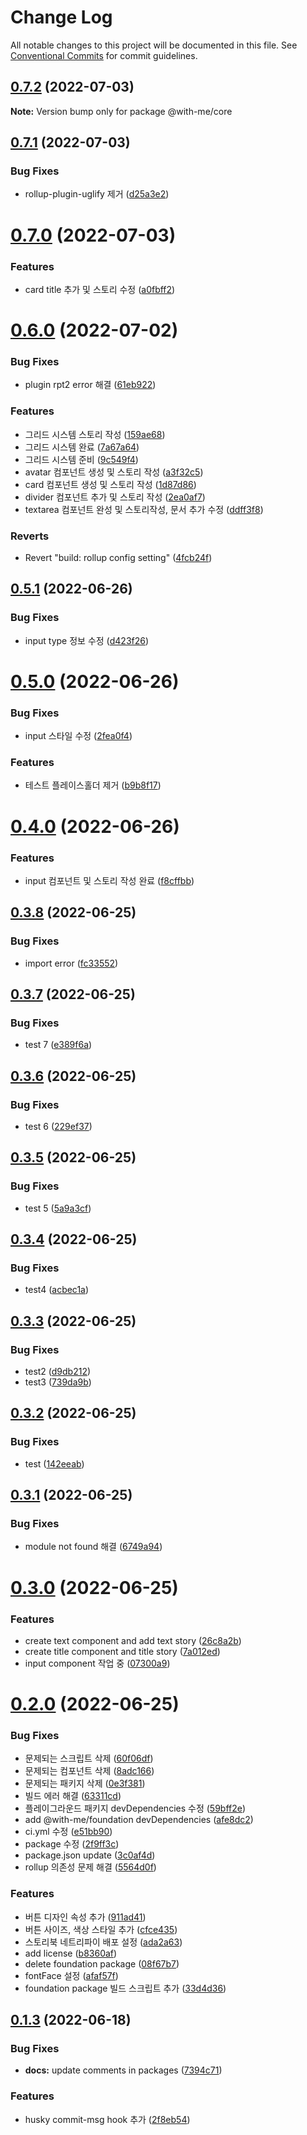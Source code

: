 # Change Log

All notable changes to this project will be documented in this file.
See [Conventional Commits](https://conventionalcommits.org) for commit guidelines.

## [0.7.2](https://github.com/Team-WithMe/WithMe_UI/compare/v0.7.1...v0.7.2) (2022-07-03)

**Note:** Version bump only for package @with-me/core





## [0.7.1](https://github.com/Team-WithMe/WithMe_UI/compare/v0.7.0...v0.7.1) (2022-07-03)


### Bug Fixes

* rollup-plugin-uglify 제거 ([d25a3e2](https://github.com/Team-WithMe/WithMe_UI/commit/d25a3e23f4b2bb5edfc7a352509b8e0c12e57cc7))





# [0.7.0](https://github.com/Team-WithMe/WithMe_UI/compare/v0.6.0...v0.7.0) (2022-07-03)


### Features

* card title 추가 및 스토리 수정 ([a0fbff2](https://github.com/Team-WithMe/WithMe_UI/commit/a0fbff2c6d5d368922917927dd1a68d4df35e683))





# [0.6.0](https://github.com/Team-WithMe/WithMe_UI/compare/v0.5.1...v0.6.0) (2022-07-02)


### Bug Fixes

* plugin rpt2 error 해결 ([61eb922](https://github.com/Team-WithMe/WithMe_UI/commit/61eb9220bd7420901549aab2069f1a9d509a2da3))


### Features

* 그리드 시스템 스토리 작성 ([159ae68](https://github.com/Team-WithMe/WithMe_UI/commit/159ae68a080a9678d8253adbe9fca813b5686989))
* 그리드 시스템 완료 ([7a67a64](https://github.com/Team-WithMe/WithMe_UI/commit/7a67a641f11296089978165ac5022d3720dbac0f))
* 그리드 시스템 준비 ([9c549f4](https://github.com/Team-WithMe/WithMe_UI/commit/9c549f490c1fa181e1916bea271845831942b757))
* avatar 컴포넌트 생성 및 스토리 작성 ([a3f32c5](https://github.com/Team-WithMe/WithMe_UI/commit/a3f32c5fbdcde21db3a20aedaa5b163956790ca6))
* card 컴포넌트 생성 및 스토리 작성 ([1d87d86](https://github.com/Team-WithMe/WithMe_UI/commit/1d87d860b34ad8e0ca19010ddc89d2f4a26b3fcd))
* divider 컴포넌트 추가 및 스토리 작성 ([2ea0af7](https://github.com/Team-WithMe/WithMe_UI/commit/2ea0af7fc3cb8e46ecb320ead2b07c5f47445801))
* textarea 컴포넌트 완성 및 스토리작성, 문서 추가 수정 ([ddff3f8](https://github.com/Team-WithMe/WithMe_UI/commit/ddff3f8b0edb8695f1c2bd231f116db229f5eb11))


### Reverts

* Revert "build: rollup config setting" ([4fcb24f](https://github.com/Team-WithMe/WithMe_UI/commit/4fcb24f45d9a9b45b0d5ff8d9796ef9339777613))





## [0.5.1](https://github.com/Team-WithMe/WithMe_UI/compare/v0.5.0...v0.5.1) (2022-06-26)


### Bug Fixes

* input type 정보 수정 ([d423f26](https://github.com/Team-WithMe/WithMe_UI/commit/d423f2659fb0dc6d552eea961422f4f42640c006))





# [0.5.0](https://github.com/Team-WithMe/WithMe_UI/compare/v0.4.0...v0.5.0) (2022-06-26)


### Bug Fixes

* input 스타일 수정 ([2fea0f4](https://github.com/Team-WithMe/WithMe_UI/commit/2fea0f43ca45ab677cd1a57fa0f2df3f87b8b5ff))


### Features

* 테스트 플레이스홀더 제거 ([b9b8f17](https://github.com/Team-WithMe/WithMe_UI/commit/b9b8f17741e3b0f758b6e9e5e171dd56190527db))





# [0.4.0](https://github.com/Team-WithMe/WithMe_UI/compare/v0.3.8...v0.4.0) (2022-06-26)


### Features

* input 컴포넌트 및 스토리 작성 완료 ([f8cffbb](https://github.com/Team-WithMe/WithMe_UI/commit/f8cffbb3b8c6fc43da8a4697a00e44d14827d87d))





## [0.3.8](https://github.com/Team-WithMe/WithMe_UI/compare/v0.3.7...v0.3.8) (2022-06-25)


### Bug Fixes

* import error ([fc33552](https://github.com/Team-WithMe/WithMe_UI/commit/fc33552dd75ceacf61e5c64ca57d0ff853dacbc1))





## [0.3.7](https://github.com/Team-WithMe/WithMe_UI/compare/v0.3.6...v0.3.7) (2022-06-25)


### Bug Fixes

* test 7 ([e389f6a](https://github.com/Team-WithMe/WithMe_UI/commit/e389f6a17e48a7511babd2bd5730727510e32ff1))





## [0.3.6](https://github.com/Team-WithMe/WithMe_UI/compare/v0.3.5...v0.3.6) (2022-06-25)


### Bug Fixes

* test 6 ([229ef37](https://github.com/Team-WithMe/WithMe_UI/commit/229ef37cb435f964ebeb21ed52b80010ec9cc590))





## [0.3.5](https://github.com/Team-WithMe/WithMe_UI/compare/v0.3.4...v0.3.5) (2022-06-25)


### Bug Fixes

* test 5 ([5a9a3cf](https://github.com/Team-WithMe/WithMe_UI/commit/5a9a3cfabdfd66879c61e2a4ff3e413269c6bfe7))





## [0.3.4](https://github.com/Team-WithMe/WithMe_UI/compare/v0.3.3...v0.3.4) (2022-06-25)


### Bug Fixes

* test4 ([acbec1a](https://github.com/Team-WithMe/WithMe_UI/commit/acbec1a0913b22ee5973846e1ac719c77e0fe551))





## [0.3.3](https://github.com/Team-WithMe/WithMe_UI/compare/v0.3.2...v0.3.3) (2022-06-25)


### Bug Fixes

* test2 ([d9db212](https://github.com/Team-WithMe/WithMe_UI/commit/d9db21277f84046adc4cc7924aee5dd1157c1339))
* test3 ([739da9b](https://github.com/Team-WithMe/WithMe_UI/commit/739da9b8434519ef31d64d30b834cdaf0f7884ce))





## [0.3.2](https://github.com/Team-WithMe/WithMe_UI/compare/v0.3.1...v0.3.2) (2022-06-25)


### Bug Fixes

* test ([142eeab](https://github.com/Team-WithMe/WithMe_UI/commit/142eeab4c16f61f5ddea49fef8f823cd920ba5c0))





## [0.3.1](https://github.com/Team-WithMe/WithMe_UI/compare/v0.3.0...v0.3.1) (2022-06-25)


### Bug Fixes

* module not found 해결 ([6749a94](https://github.com/Team-WithMe/WithMe_UI/commit/6749a94722469f322f12769a1dbb77351d54f4aa))





# [0.3.0](https://github.com/Team-WithMe/WithMe_UI/compare/v0.2.0...v0.3.0) (2022-06-25)


### Features

* create text component and add text story ([26c8a2b](https://github.com/Team-WithMe/WithMe_UI/commit/26c8a2ba4e3893e7b8d0c64033ccfa8a5a39cba3))
* create title component and title story ([7a012ed](https://github.com/Team-WithMe/WithMe_UI/commit/7a012eda177d9f95a0509f6bb04663a44b4770d8))
* input component 작업 중 ([07300a9](https://github.com/Team-WithMe/WithMe_UI/commit/07300a9090a9c2ba1f627180b83085786f16b979))





# [0.2.0](https://github.com/Team-WithMe/WithMe_UI/compare/v0.1.3...v0.2.0) (2022-06-25)


### Bug Fixes

* 문제되는 스크립트 삭제 ([60f06df](https://github.com/Team-WithMe/WithMe_UI/commit/60f06df9a7c552d934487567642f9c7c13eb85f9))
* 문제되는 컴포넌트 삭제 ([8adc166](https://github.com/Team-WithMe/WithMe_UI/commit/8adc166c7e2c13b32f2c26a9c64aeb43d775595f))
* 문제되는 패키지 삭제 ([0e3f381](https://github.com/Team-WithMe/WithMe_UI/commit/0e3f3811dd68053e1b72e2ebd0e51690a45c1ead))
* 빌드 에러 해결 ([63311cd](https://github.com/Team-WithMe/WithMe_UI/commit/63311cd872841dd32c763c302dd1a0dab6345b96))
* 플레이그라운드 패키지 devDependencies 수정 ([59bff2e](https://github.com/Team-WithMe/WithMe_UI/commit/59bff2e720534aaffa78b3ae5c629259829c8fdd))
* add @with-me/foundation devDependencies ([afe8dc2](https://github.com/Team-WithMe/WithMe_UI/commit/afe8dc22c537c774c351e447141707fcd208f156))
* ci.yml 수정 ([e51bb90](https://github.com/Team-WithMe/WithMe_UI/commit/e51bb90919e0dc2c920d0bfeab75b78da1adde61))
* package 수정 ([2f9ff3c](https://github.com/Team-WithMe/WithMe_UI/commit/2f9ff3c9ee90be0a4644cba1c6174c8028fdac65))
* package.json update ([3c0af4d](https://github.com/Team-WithMe/WithMe_UI/commit/3c0af4d717874cb1c6f60055f8781610a0e0c578))
* rollup 의존성 문제 해결 ([5564d0f](https://github.com/Team-WithMe/WithMe_UI/commit/5564d0f61336371493c768899a3531d150f434d3))


### Features

* 버튼 디자인 속성 추가 ([911ad41](https://github.com/Team-WithMe/WithMe_UI/commit/911ad414e6cadd7a3547e82fb13baf59c2747f07))
* 버튼 사이즈, 색상 스타일 추가 ([cfce435](https://github.com/Team-WithMe/WithMe_UI/commit/cfce435b2eebd9ec0a097f5b9a747eabd962ef82))
* 스토리북 네트리파이 배포 설정 ([ada2a63](https://github.com/Team-WithMe/WithMe_UI/commit/ada2a63a189a33f68e72b292dab2cf932b41b853))
* add license ([b8360af](https://github.com/Team-WithMe/WithMe_UI/commit/b8360afa1db3b29124c93459485e218a9a9d80fb))
* delete foundation package ([08f67b7](https://github.com/Team-WithMe/WithMe_UI/commit/08f67b7e810cec98684acfddff01f37b510ba87b))
* fontFace 설정 ([afaf57f](https://github.com/Team-WithMe/WithMe_UI/commit/afaf57f36bcc3f66a271118bdc550f28ff68ef0f))
* foundation package 빌드 스크립트 추가 ([33d4d36](https://github.com/Team-WithMe/WithMe_UI/commit/33d4d3613db6263b0d97bbc80c8caf7c77a39e3a))





## [0.1.3](https://github.com/Team-WithMe/WithMe_UI/compare/v0.1.2...v0.1.3) (2022-06-18)


### Bug Fixes

* **docs:** update comments in packages ([7394c71](https://github.com/Team-WithMe/WithMe_UI/commit/7394c71c168c1264294c6481fb87c1f466f9aefd))


### Features

* husky commit-msg hook 추가 ([2f8eb54](https://github.com/Team-WithMe/WithMe_UI/commit/2f8eb546b138adcad64049df60499235c1394b1a))
